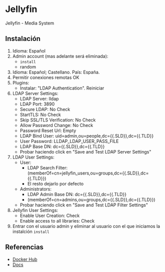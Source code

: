 # Jellyfin

Jellyfin - Media System

## Instalación

1. Idioma: Español
2. Admin account (mas adelante será eliminada):
    - `install`
    - random
3. Idioma: Español; Castellano. País: España.
4. Permitir conexiones remotas OK
5. Plugins:
    - Instalar: "LDAP Authentication". Reiniciar
6. LDAP Server Settings:
    - LDAP Server: lldap
    - LDAP Port: 3890
    - Secure LDAP: No Check
    - StartTLS: No Check
    - Skip SSL/TLS Verification: No Check
    - Allow Password Change: No Check
    - Password Reset Url: Empty
    - LDAP Bind User: uid=admin,ou=people,dc={{.SLD}},dc={{.TLD}}
    - User Password: LLDAP_LDAP_USER_PASS_FILE
    - LDAP Base DN: dc={{.SLD}},dc={{.TLD}}
    - Probar haciendo click en "Save and Test LDAP Server Settings"
7. LDAP User Settings:
    - User:
        - LDAP Search Filter: (memberOf=cn=jellyfin_users,ou=groups,dc={{.SLD}},dc={{.TLD}})
        - El resto dejarlo por defecto
    - Administrators:
        - LDAP Admin Base DN: dc={{.SLD}},dc={{.TLD}}
        - (memberOf=cn=admins,ou=groups,dc={{.SLD}},dc={{.TLD}})
    - Probar haciendo click en "Save and Test LDAP Filter Settings"
8. Jellyfin User Settings:
    - Enable User Creation: Check
    - Enable access to all libraries: Check
9. Entrar con el usuario admin y eliminar al usuario con el que iniciamos la instalción `install`

## Referencias

- [Docker Hub](https://hub.docker.com/r/jellyfin/jellyfin)
- [Docs](https://jellyfin.org/docs/)
